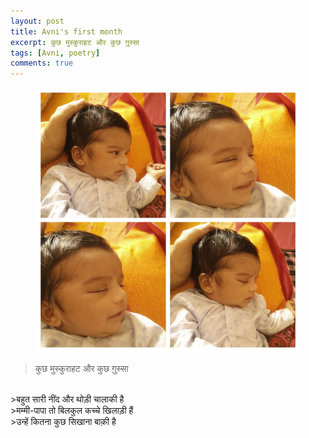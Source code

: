 ```yaml
---
layout: post
title: Avni's first month
excerpt: कुछ मुस्कुराहट और कुछ ग़ुस्सा
tags: [Avni, poetry]
comments: true
---
```

<figure>
    <a href="/images/avni-collage.jpg"><img src="/images/avni-collage.jpg"></a>
</figure>

>कुछ मुस्कुराहट और कुछ ग़ुस्सा
<br />
>बहुत सारी नींद और थोड़ी चालाकी है
<br />
>मम्मी-पापा तो बिलकुल कच्चे खिलाड़ी हैं
<br />
>उन्हें कितना कुछ सिखाना बाक़ी है
